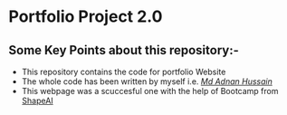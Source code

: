 # Portfolio Project 2.0

## __Some Key Points about this repository:-__
<ul>
<li>This repository contains the code for portfolio Website</li>
<li>The whole code has been written by myself i.e. <i><a href="https://www.linkedin.com/in/mdadnanhusaain">Md Adnan Hussain</a></i>
<li>This webpage was a scuccesful one with the help of Bootcamp from <a href = "https://www.shapeai.tech">ShapeAI</a></li>
</ul>
